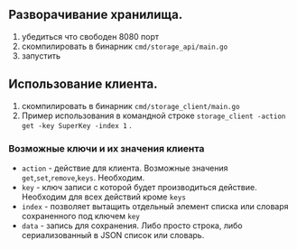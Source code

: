 ## Разворачивание хранилища.

1. убедиться что свободен 8080 порт
2. скомпилировать в бинарник `cmd/storage_api/main.go`
3. запустить

## Использование клиента.
1. скомпилировать в бинарник `cmd/storage_client/main.go`
2. Пример использования в командной строке `storage_client -action get -key SuperKey -index 1` .
 ### Возможные ключи и их значения клиента

 * `action` - действие для клиента. Возможные значения `get`,`set`,`remove`,`keys`. Необходим.
 * `key` - ключ записи с которой будет производиться действие. Необходим для всех действий кроме `keys`
 * `index` - позволяет вытащить отдельный элемент списка или словаря сохраненного под ключем `key`
 * `data` - запись для сохранения. Либо просто строка, либо сериализованный в JSON список или словарь.

